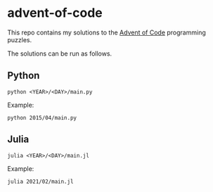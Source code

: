 # advent-of-code

This repo contains my solutions to the [Advent of Code](https://adventofcode.com) programming puzzles.

The solutions can be run as follows.

## Python

```
python <YEAR>/<DAY>/main.py
```

Example:

```
python 2015/04/main.py
```

## Julia

```
julia <YEAR>/<DAY>/main.jl
```

Example:

```
julia 2021/02/main.jl
```
